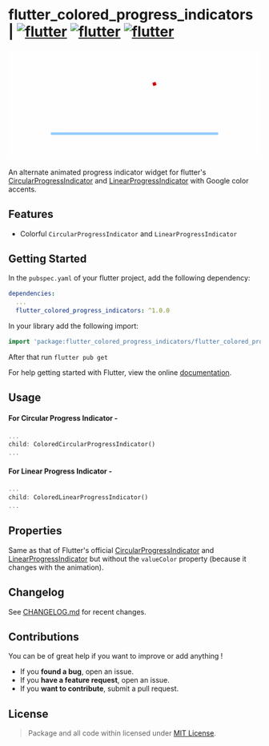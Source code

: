 # flutter_colored_progress_indicators <span> | </span> <a href="https://pub.dev/packages/flutter_colored_progress_indicators"><img src="https://img.shields.io/badge/pub.dev-v1.0.0-red?style=flat-square" alt="flutter"/></a> <a href="https://flutter.dev/"><img src="https://img.shields.io/badge/Built with-flutter-blue?style=flat-square" alt="flutter"/></a> <a href="https://dart.dev/"><img src="https://img.shields.io/badge/Language-Dart-purple?style=flat-square" alt="flutter"/></a>

<p align="center"><img src="https://raw.githubusercontent.com/Abhi011999/flutter_colored_progress_indicators/master/images/example_readme.gif" alt="example"/></p>

An alternate animated progress indicator widget for flutter's [CircularProgressIndicator](https://api.flutter.dev/flutter/material/CircularProgressIndicator-class.html) and [LinearProgressIndicator](https://api.flutter.dev/flutter/material/LinearProgressIndicator-class.html) with Google color accents.

## Features

- Colorful `CircularProgressIndicator` and `LinearProgressIndicator`

## Getting Started

In the `pubspec.yaml` of your flutter project, add the following dependency:

```yaml
dependencies:
  ...
  flutter_colored_progress_indicators: ^1.0.0
```

In your library add the following import:

```dart
import 'package:flutter_colored_progress_indicators/flutter_colored_progress_indicators.dart';
```

After that run `flutter pub get`

For help getting started with Flutter, view the online [documentation](https://flutter.io/).

## Usage

#### For Circular Progress Indicator -

```dart
...
child: ColoredCircularProgressIndicator()
...
```

#### For Linear Progress Indicator -

```dart
...
child: ColoredLinearProgressIndicator()
...
```

## Properties

Same as that of Flutter's official [CircularProgressIndicator](https://api.flutter.dev/flutter/material/CircularProgressIndicator/CircularProgressIndicator.html) and [LinearProgressIndicator](https://api.flutter.dev/flutter/material/LinearProgressIndicator/LinearProgressIndicator.html) but without
the `valueColor` property (because it changes with the animation).

## Changelog

See [CHANGELOG.md](https://github.com/Abhi011999/flutter_colored_progress_indicators/blob/master/CHANGELOG.md) for recent changes.

## Contributions

You can be of great help if you want to improve or add anything !

- If you **found a bug**, open an issue.
- If you **have a feature request**, open an issue.
- If you **want to contribute**, submit a pull request.

## License

> Package and all code within licensed under [MIT License](https://github.com/Abhi011999/flutter_colored_progress_indicators/blob/master/LICENSE).
